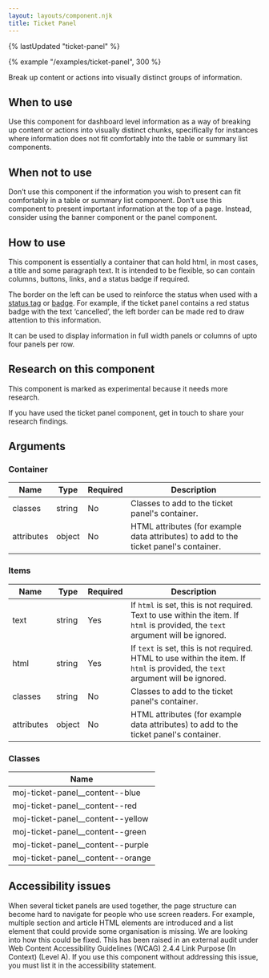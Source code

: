 ```yaml
---
layout: layouts/component.njk
title: Ticket Panel
---
```


{% lastUpdated "ticket-panel" %}

{% example "/examples/ticket-panel", 300 %}

Break up content or actions into visually distinct groups of information.

## When to use

Use this component for dashboard level information as a way of breaking up content or actions into visually distinct chunks, specifically for instances where information does not fit comfortably into the table or summary list components.

## When not to use

Don’t use this component if the information you wish to present can fit comfortably in a table or summary list component. Don’t use this component to present important information at the top of a page. Instead, consider using the banner component or the panel component.

## How to use

This component is essentially a container that can hold html, in most cases, a title and some paragraph text. It is intended to be flexible, so can contain columns, buttons, links, and a status badge if required.

The border on the left can be used to reinforce the status when used with a [status tag](https://design-system.service.gov.uk/components/tag/) or [badge](/components/badge/). For example, if the ticket panel contains a red status badge with the text ‘cancelled’, the left border can be made red to draw attention to this information.

It can be used to display information in full width panels or columns of upto four panels per row.

## Research on this component

This component is marked as experimental because it needs more research.

If you have used the ticket panel component, get in touch to share your research findings.

## Arguments

### Container

| Name       | Type   | Required | Description                                                                           |
| ---------- | ------ | -------- | ------------------------------------------------------------------------------------- |
| classes    | string | No       | Classes to add to the ticket panel's container.                                       |
| attributes | object | No       | HTML attributes (for example data attributes) to add to the ticket panel's container. |

### Items

| Name       | Type   | Required | Description                                                                                                                      |
| ---------- | ------ | -------- | -------------------------------------------------------------------------------------------------------------------------------- |
| text       | string | Yes      | If `html` is set, this is not required. Text to use within the item. If `html` is provided, the `text` argument will be ignored. |
| html       | string | Yes      | If `text` is set, this is not required. HTML to use within the item. If `html` is provided, the `text` argument will be ignored. |
| classes    | string | No       | Classes to add to the ticket panel's container.                                                                                  |
| attributes | object | No       | HTML attributes (for example data attributes) to add to the ticket panel's container.                                            |

### Classes

| Name                                |
| ----------------------------------- |
| moj-ticket-panel\_\_content--blue   |
| moj-ticket-panel\_\_content--red    |
| moj-ticket-panel\_\_content--yellow |
| moj-ticket-panel\_\_content--green  |
| moj-ticket-panel\_\_content--purple |
| moj-ticket-panel\_\_content--orange |

## Accessibility issues

When several ticket panels are used together, the page structure can become hard to navigate for people who use screen readers. For example, multiple section and article HTML elements are introduced and a list element that could provide some organisation is missing. We are looking into how this could be fixed. This has been raised in an external audit under Web Content Accessibility Guidelines (WCAG) 2.4.4 Link Purpose (In Context) (Level A). If you use this component without addressing this issue, you must list it in the accessibility statement.
